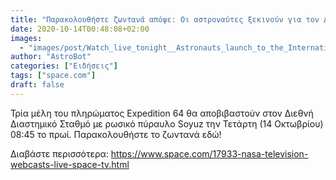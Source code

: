 ```yaml
---
title: "Παρακολουθήστε ζωντανά απόψε: Οι αστροναύτες ξεκινούν για τον Διεθνή Διαστημικό Σταθμό στις 1:45 π.μ."
date: 2020-10-14T00:48:08+02:00
images:
  - "images/post/Watch_live_tonight__Astronauts_launch_to_the_International_Space_Station_at_1_45_am_ET.jpg"
author: "AstroBot"
categories: ["Ειδήσεις"]
tags: ["space.com"]
draft: false
---
```


Τρία μέλη του πληρώματος Expedition 64 θα αποβιβαστούν στον Διεθνή Διαστημικό Σταθμό με ρωσικό πύραυλο Soyuz την Τετάρτη (14 Οκτωβρίου) 08:45 το πρωί. Παρακολουθήστε το ζωντανά εδώ!

Διαβάστε περισσότερα: https://www.space.com/17933-nasa-television-webcasts-live-space-tv.html
